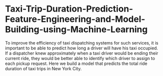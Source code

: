 # Taxi-Trip-Duration-Prediction-Feature-Engineering-and-Model-Building-using-Machine-Learning
To improve the efficiency of taxi dispatching systems for such services, it is important to be able to predict how long a driver will have his taxi occupied. If a dispatcher knew approximately when a taxi driver would be ending their current ride, they would be better able to identify which driver to assign to each pickup request. Here we build a model that predicts the total ride duration of taxi trips in New York City.
